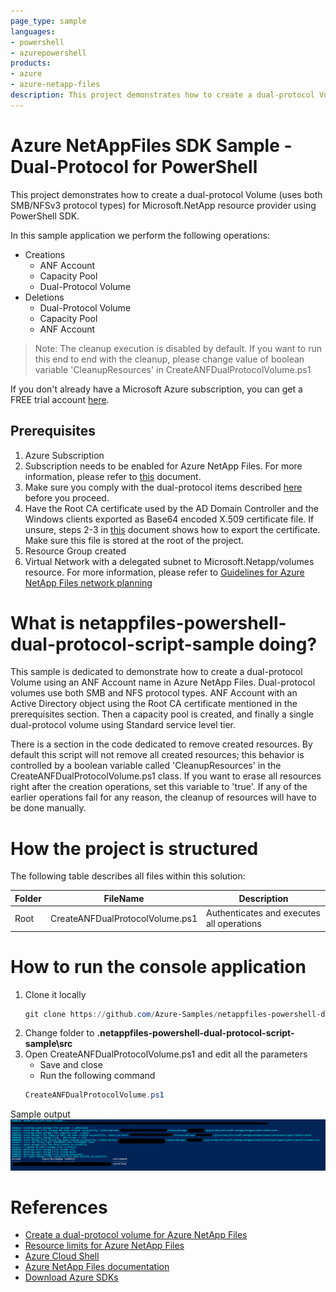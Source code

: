 ```yaml
---
page_type: sample
languages:
- powershell
- azurepowershell
products:
- azure
- azure-netapp-files
description: This project demonstrates how to create a dual-protocol Volume for Microsoft.NetApp resource provider using PowerShell SDK.
---
```


# Azure NetAppFiles SDK Sample - Dual-Protocol for PowerShell 

This project demonstrates how to create a dual-protocol Volume (uses both SMB/NFSv3 protocol types) for Microsoft.NetApp resource provider using PowerShell SDK.

In this sample application we perform the following operations:

* Creations
    * ANF Account
    * Capacity Pool
    * Dual-Protocol Volume
* Deletions
    * Dual-Protocol Volume
    * Capacity Pool
    * ANF Account

>Note: The cleanup execution is disabled by default. If you want to run this end to end with the cleanup, please
>change value of boolean variable 'CleanupResources' in CreateANFDualProtocolVolume.ps1

If you don't already have a Microsoft Azure subscription, you can get a FREE trial account [here](http://go.microsoft.com/fwlink/?LinkId=330212).

## Prerequisites

1. Azure Subscription
1. Subscription needs to be enabled for Azure NetApp Files. For more information, please refer to [this](https://docs.microsoft.com/azure/azure-netapp-files/azure-netapp-files-register#waitlist) document.
1. Make sure you comply with the dual-protocol items described [here](https://docs.microsoft.com/en-us/azure/azure-netapp-files/create-volumes-dual-protocol#considerations) before you proceed.
1. Have the Root CA certificate used by the AD Domain Controller and the Windows clients exported as Base64 encoded X.509 certificate file.
If unsure, steps 2-3 in [this](https://docs.microsoft.com/en-us/azure/azure-netapp-files/create-volumes-dual-protocol#upload-active-directory-certificate-authority-public-root-certificate) document shows how to export the certificate.
Make sure this file is stored at the root of the project.
1. Resource Group created
1. Virtual Network with a delegated subnet to Microsoft.Netapp/volumes resource. For more information, please refer to [Guidelines for Azure NetApp Files network planning](https://docs.microsoft.com/en-us/azure/azure-netapp-files/azure-netapp-files-network-topologies)

# What is netappfiles-powershell-dual-protocol-script-sample doing? 

This sample is dedicated to demonstrate how to create a dual-protocol Volume using an ANF Account name in Azure NetApp Files.
Dual-protocol volumes use both SMB and NFS protocol types.
ANF Account with an Active Directory object using the Root CA certificate mentioned in the prerequisites section.
Then a capacity pool is created, and finally a single dual-protocol volume using Standard service level tier.

There is a section in the code dedicated to remove created resources. By default this script will not remove all created resources;
this behavior is controlled by a boolean variable called 'CleanupResources' in the CreateANFDualProtocolVolume.ps1 class. If you want to erase all resources right after the
creation operations, set this variable to 'true'.
If any of the earlier operations fail for any reason, the cleanup of resources will have to be done manually.

# How the project is structured

The following table describes all files within this solution:

| Folder      | FileName                		| Description                                                                                                                         |
|-------------|---------------------------------|-------------------------------------------------------------------------------------------------------------------------------------|
| Root        | CreateANFDualProtocolVolume.ps1 | Authenticates and executes all operations                                                                                           |

# How to run the console application

1. Clone it locally
    ```powershell
    git clone https://github.com/Azure-Samples/netappfiles-powershell-dual-protocol-script-sample.git
    ```
1. Change folder to **.netappfiles-powershell-dual-protocol-script-sample\src**
1. Open CreateANFDualProtocolVolume.ps1 and edit all the parameters
	 * Save and close
	 * Run the following command
	 ``` powershell
	 CreateANFDualProtocolVolume.ps1
	 ```

Sample output
![e2e execution](./media/e2e-execution.PNG)

# References

* [Create a dual-protocol volume for Azure NetApp Files](https://docs.microsoft.com/en-us/azure/azure-netapp-files/create-volumes-dual-protocol)
* [Resource limits for Azure NetApp Files](https://docs.microsoft.com/en-us/azure/azure-netapp-files/azure-netapp-files-resource-limits)
* [Azure Cloud Shell](https://docs.microsoft.com/en-us/azure/cloud-shell/quickstart)
* [Azure NetApp Files documentation](https://docs.microsoft.com/en-us/azure/azure-netapp-files/)
* [Download Azure SDKs](https://azure.microsoft.com/downloads/)
 
